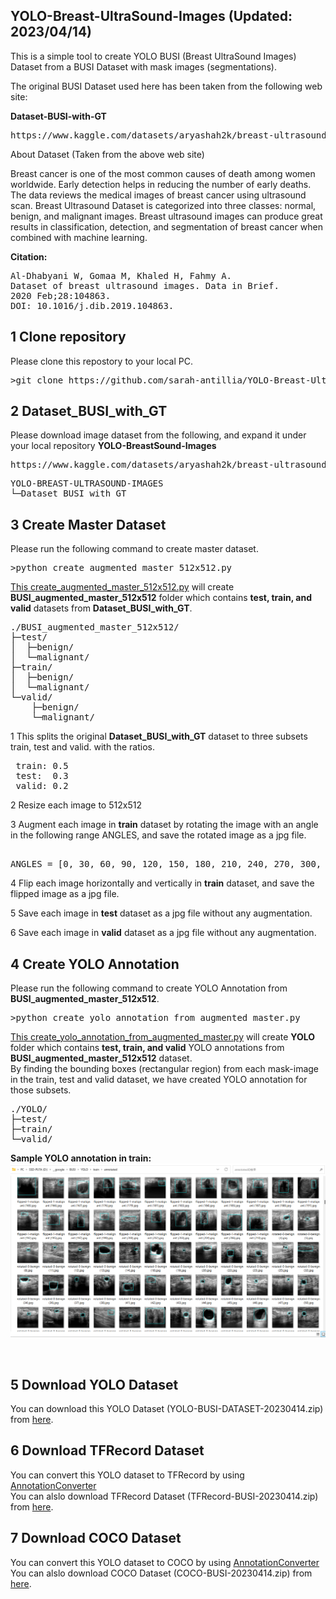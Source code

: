 <h2> YOLO-Breast-UltraSound-Images (Updated: 2023/04/14)</h2>

<p>
This is a simple tool to create YOLO BUSI (Breast UltraSound Images) Dataset from a BUSI Dataset 
with mask images (segmentations).
</p>
<p>
The original BUSI Dataset used here has been taken from the following web site:<br>
</p>

<b>Dataset-BUSI-with-GT</b><br>
<pre>
https://www.kaggle.com/datasets/aryashah2k/breast-ultrasound-images-dataset
</pre>


About Dataset (Taken from the above web site)<br>
<p>
Breast cancer is one of the most common causes of death among women worldwide. 
Early detection helps in reducing the number of early deaths. 
The data reviews the medical images of breast cancer using ultrasound scan. 
Breast Ultrasound Dataset is categorized into three classes: normal, benign, 
and malignant images. 
Breast ultrasound images can produce great results in classification, detection, 
and segmentation of breast cancer when combined with machine learning.
</p>
<b>Citation:</b>
<pre>
Al-Dhabyani W, Gomaa M, Khaled H, Fahmy A. 
Dataset of breast ultrasound images. Data in Brief. 
2020 Feb;28:104863. 
DOI: 10.1016/j.dib.2019.104863.
</pre>

<h2>1 Clone repository</h2>
 Please clone this repostory to your local PC.<br>
<pre>
>git clone https://github.com/sarah-antillia/YOLO-Breast-UltraSound-Images.git
</pre>

<h2>2 Dataset_BUSI_with_GT</h2>
Please download image dataset from the following, and expand it under your local 
repository <b>YOLO-BreastSound-Images</b>
<pre>
https://www.kaggle.com/datasets/aryashah2k/breast-ultrasound-images-dataset
</pre>

<pre>
YOLO-BREAST-ULTRASOUND-IMAGES
└─Dataset_BUSI_with_GT
</pre>

<h2>3 Create Master Dataset</h2>

Please run the following command to create master dataset.<br>
<pre>
>python create_augmented_master_512x512.py
</pre>

<a href="./create_augmented_master_512x512.py">This create_augmented_master_512x512.py</a> will create <b>BUSI_augmented_master_512x512</b> folder which contains <b>test, train, and valid</b> datasets from <b>Dataset_BUSI_with_GT</b>.<br>
<pre>
./BUSI_augmented_master_512x512/
├─test/
│  ├─benign/
│  └─malignant/
├─train/
│  ├─benign/
│  └─malignant/
└─valid/
    ├─benign/
    └─malignant/
</pre>

<p>
1 This splits the original <b>Dataset_BUSI_with_GT</b> dataset to three subsets train, test and valid. 
with the ratios.
</p>
<pre>
 train: 0.5
 test:  0.3
 valid: 0.2
</pre>

<p>
2 Resize each image to 512x512
</p>
<p>
3 Augment each image in <b>train</b> dataset by rotating the image with an angle in the following range ANGLES, and save the rotated image as a jpg file.
</p>
<pre> 
ANGLES = [0, 30, 60, 90, 120, 150, 180, 210, 240, 270, 300, 330]
</pre>
<p>
4 Flip each image horizontally and vertically in <b>train</b> dataset, and save the flipped image as a jpg file.
</p>

<p>
5 Save each image in <b>test</b> dataset as a jpg file without any augmentation.
</p>

<p>
6 Save each image in <b>valid</b> dataset as a jpg file without any augmentation.
</p>

<h2>4 Create YOLO Annotation</h2>
Please run the following command to create YOLO Annotation from <b>BUSI_augmented_master_512x512</b>.<br>
<pre>
>python create_yolo_annotation_from_augmented_master.py
</pre>
<a href="./create_yolo_annotation_from_augmented_master.py">This create_yolo_annotation_from_augmented_master.py</a> will create <b>YOLO</b> folder which contains <b>test, train, and valid</b> YOLO annotations
 from <b>BUSI_augmented_master_512x512</b> dataset.<br>
By finding the bounding boxes (rectangular region) from each mask-image in the 
train, test and valid dataset, we have created YOLO annotation for those subsets.<br>

<pre>
./YOLO/
├─test/
├─train/
└─valid/
</pre>

<b>Sample YOLO annotation in train:</b>
<br>
<img src="./asset/BUSI_YOLO_train_annotated.png"><br>

<br>
<h2>5 Download YOLO Dataset</h2>
<p>
You can download this YOLO Dataset (YOLO-BUSI-DATASET-20230414.zip) from
 <a href="https://drive.google.com/file/d/1IRSc7b3p6sF7ObI2wBk3Mo0ryhlJzKs7/view?usp=sharing">here</a>.
</p>

<h2>6 Download TFRecord Dataset</h2>
<p>
You can convert this YOLO dataset to TFRecord by using 
<a href="https://github.com/sarah-antillia/AnnotationConverters">AnnotationConverter</a>
<br>
You can alslo download TFRecord Dataset (TFRecord-BUSI-20230414.zip) from
 <a href="https://drive.google.com/file/d/1XaqPnH90ZQ9_FuwaUZSvwcUPWS7BdRvE/view?usp=sharing">here</a>.
</p>

<h2>7 Download COCO Dataset</h2>
<p>
You can convert this YOLO dataset to COCO by using 
<a href="https://github.com/sarah-antillia/AnnotationConverters">AnnotationConverter</a>
<br>
You can alslo download COCO Dataset (COCO-BUSI-20230414.zip) from
 <a href="https://drive.google.com/file/d/1jszrHyo91XcxKcuh6my-RIxpuz18_qEm/view?usp=sharing">here</a>.

</p>
